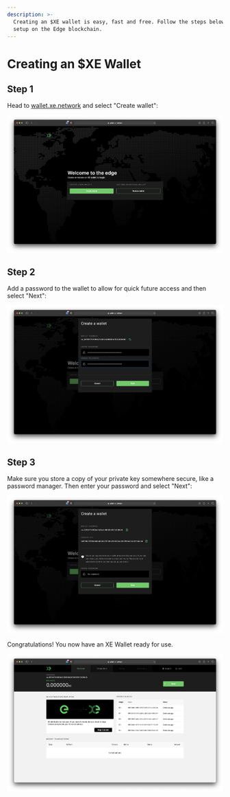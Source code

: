 ```yaml
---
description: >-
  Creating an $XE wallet is easy, fast and free. Follow the steps below to get
  setup on the Edge blockchain.
---
```


# Creating an $XE Wallet

## Step 1

Head to [wallet.xe.network](https://wallet.xe.network) and select "Create wallet":

![](<../.gitbook/assets/Screenshot 2021-06-04 at 17.07.20.png>)

## Step 2

Add a password to the wallet to allow for quick future access and then select "Next":

![](<../.gitbook/assets/Screenshot 2021-06-04 at 17.09.06.png>)

## Step 3

Make sure you store a copy of your private key somewhere secure, like a password manager. Then enter your password and select "Next":

![](<../.gitbook/assets/Screenshot 2021-06-04 at 17.09.57.png>)

Congratulations! You now have an XE Wallet ready for use.

![](<../.gitbook/assets/Screenshot 2021-06-04 at 17.12.15.png>)
